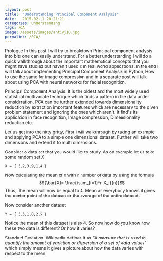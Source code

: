 ```yaml
---
layout: post
title:  "Understanding Principal Component Analysis"
date:   2015-02-11 20:21:21
categories: Understanding
tags: PCA
image: /assets/images/antivj10.jpg
permalink: /PCA/
---
```


Prologue
In this post I will try to breakdown Principal component analysis into bits one can easily understand. For a better understanding I will do a quick walkthrough about the important mathematical concepts that you might have studied but haven't used it in real world applications. In the end I will talk about implementing Principal Component Analysis in Python, How to use the same for image compression and in a separate post will talk about using PCA with neural networks for facial recognition.

Principal Component Analysis.
It is the oldest and the most widely used statistical multivariate technique which finds a pattern in the data under consideration. PCA can be further extended towards dimensionality reduction by extraction important features which are necessary to the given problem statement and ignoring the ones which aren't. It find's its application in face recognition, Image compression, Dimensionality reduction etc.

Let us get into the nitty gritty, First I will walkthrough by taking an example and applying PCA to a simple one dimensional dataset. Further will take two dimensions and extend it to multi dimensions.

Consider a data set that you would like to study. As an example let us take some random set _X_
		
	X = { 5,2,3,9,1,4 }

Now calculating the mean of `X` with `n` number of data by using the formula
$${\bar{X}= \frac{\sum_{i=1}^n X_i}{n}}$$
Thus, The mean will now be equal to 4. Mean as everybody knows it gives the center point of the dataset or the average of the entire dataset.

Now consider another dataset 

	Y = { 5,3,1,8,2,5 }

Notice the mean of this dataset is also 4. So now how do you know how these two data is different? Or how it varies?

Standard Deviation. Wikipedia defines it as _"A measure that is used to quantify the amount of variation or dispersion of a set of data values"_ which simply means it gives a picture about how the data varies with respect to the mean.
